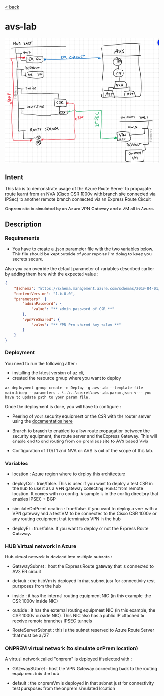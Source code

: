[< back](../README.md)

# avs-lab

![AVS Lab schema](../images/onprem-avs-rs.png)

## Intent

This lab is to demonstrate usage of the Azure Route Server to propagate route learnt from an NVA (Cisco CSR 1000v with branch site connected via IPSec) to another remote branch connected via an Express Route Circuit

Onprem site is simulated by an Azure VPN Gateway and a VM all in Azure.

## Description

### Requirements

- You have to create a .json parameter file with the two variables below. This file should be kept outside of your repo as i'm doing to keep you secrets secure.

Also you can override the default parameter of variables described earlier by adding them here with the expected value :

```json
{
    "$schema": "https://schema.management.azure.com/schemas/2019-04-01/deploymentParameters.json#",
    "contentVersion": "1.0.0.0",
    "parameters": {
        "adminPassword": {
            "value": "** admin password of CSR **"
        },
        "vpnPreShared": {
            "value": "** VPN Pre shared key value **"
        }
    }
}
```

### Deployment

You need to run the following after :

- installing the latest version of az cli,
- created the resource group where you want to deploy

```
az deployment group create -n Deploy -g avs-lab --template-file main.bicep --parameters ..\..\..\secret\avs-lab.param.json <--- you have to update path to your param file.
```

Once the deployment is done, you will have to configure :

- Peering of your security equipment or the CSR with the router server using the [documentation here](https://docs.microsoft.com/azure/route-server/quickstart-configure-route-server-portal#set-up-peering-with-nva)

- Branch to branch to enabled to allow route propagation between the security equipment, the route server and the Express Gateway. This will enable end to end routing from on-premises site to AVS based VMs

- Configuration of T0/T1 and NVA on AVS is out of the scope of this lab.


### Variables

- location : Azure region where to deploy this architecture

- deployCsr : true/false. This is used if you want to deploy a test CSR in the hub to use it as a VPN gateway collecting IPSEC from remote location. It comes with no config. A sample is in the config directory that enables IPSEC + BGP

- simulateOnPremLocation : true/false. if you want to deploy a vnet with a VPN gateway and a test VM to be connected to the Cisco CSR 1000v or any routing equipment that terminates VPN in the hub

- deployEr : true/false. If  you want to deploy or not the Express Route Gateway.

### HUB Virtual network in Azure

Hub virtual network is devided into multiple subnets :

- GatewaySubnet : host the Express Route gateway that is connected to AVS ER circuit

- default : the hubVm is deployed in that subnet just for connectivity test pursposes from the hub

- inside : it has the internal routing equipment NIC (in this example, the CSR 1000v inside NIC)

- outside : it has the external routing equipment NIC (in this example, the CSR 1000v outside NIC). This NIC also has a public IP attached to receive remote branches IPSEC tunnels

- RouteServerSubnet : this is the subnet reserved to Azure Route Server that must be a /27

### ONPREM virtual network (to simulate onPrem location)

A virtual network called "onprem" is deployed if selected with :

- GAtewaySUbnet : host the VPN Gateway connecting back to the routing equipment into the hub

- default : the onpremVm is deployed in that subnet just for connectivity test pursposes from the onprem simulated location
